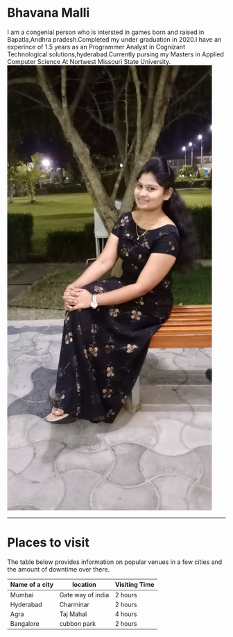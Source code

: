 # Bhavana Malli
I am a congenial person who is intersted in games born and raised in Bapatla,Andhra pradesh.Completed my under graduation in 2020.I have an experince of 1.5 years as an Programmer Analyst in Cognizant Technological solutions,hyderabad.Currently pursing my Masters in Applied Computer Science At Nortwest Missouri State University.
![my image](My_image.jpeg)
***
# Places to visit
The table below provides information on popular venues in a few cities and the amount of downtime over there.

|Name of a city|location         |Visiting Time|
|--------------|-----------------|-----|
|Mumbai        |Gate way of india| 2 hours|
|Hyderabad     |Charminar        | 2 hours|
|Agra          |Taj Mahal        | 4 hours|
|Bangalore     |cubbon park      | 2 hours|